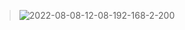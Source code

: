 ><img src='https://i.postimg.cc/14qdD9rR/2022-08-08-12-08-192-168-2-200.png' border='0' alt='2022-08-08-12-08-192-168-2-200'/>
